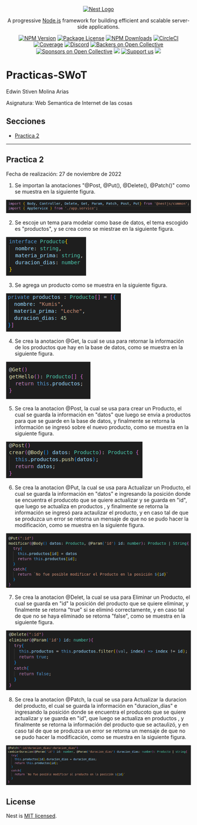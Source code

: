 <p align="center">
  <a href="http://nestjs.com/" target="blank"><img src="https://nestjs.com/img/logo-small.svg" width="200" alt="Nest Logo" /></a>
</p>

[circleci-image]: https://img.shields.io/circleci/build/github/nestjs/nest/master?token=abc123def456
[circleci-url]: https://circleci.com/gh/nestjs/nest

  <p align="center">A progressive <a href="http://nodejs.org" target="_blank">Node.js</a> framework for building efficient and scalable server-side applications.</p>
    <p align="center">
<a href="https://www.npmjs.com/~nestjscore" target="_blank"><img src="https://img.shields.io/npm/v/@nestjs/core.svg" alt="NPM Version" /></a>
<a href="https://www.npmjs.com/~nestjscore" target="_blank"><img src="https://img.shields.io/npm/l/@nestjs/core.svg" alt="Package License" /></a>
<a href="https://www.npmjs.com/~nestjscore" target="_blank"><img src="https://img.shields.io/npm/dm/@nestjs/common.svg" alt="NPM Downloads" /></a>
<a href="https://circleci.com/gh/nestjs/nest" target="_blank"><img src="https://img.shields.io/circleci/build/github/nestjs/nest/master" alt="CircleCI" /></a>
<a href="https://coveralls.io/github/nestjs/nest?branch=master" target="_blank"><img src="https://coveralls.io/repos/github/nestjs/nest/badge.svg?branch=master#9" alt="Coverage" /></a>
<a href="https://discord.gg/G7Qnnhy" target="_blank"><img src="https://img.shields.io/badge/discord-online-brightgreen.svg" alt="Discord"/></a>
<a href="https://opencollective.com/nest#backer" target="_blank"><img src="https://opencollective.com/nest/backers/badge.svg" alt="Backers on Open Collective" /></a>
<a href="https://opencollective.com/nest#sponsor" target="_blank"><img src="https://opencollective.com/nest/sponsors/badge.svg" alt="Sponsors on Open Collective" /></a>
  <a href="https://paypal.me/kamilmysliwiec" target="_blank"><img src="https://img.shields.io/badge/Donate-PayPal-ff3f59.svg"/></a>
    <a href="https://opencollective.com/nest#sponsor"  target="_blank"><img src="https://img.shields.io/badge/Support%20us-Open%20Collective-41B883.svg" alt="Support us"></a>
  <a href="https://twitter.com/nestframework" target="_blank"><img src="https://img.shields.io/twitter/follow/nestframework.svg?style=social&label=Follow"></a>
</p>
  <!--[![Backers on Open Collective](https://opencollective.com/nest/backers/badge.svg)](https://opencollective.com/nest#backer)
  [![Sponsors on Open Collective](https://opencollective.com/nest/sponsors/badge.svg)](https://opencollective.com/nest#sponsor)-->

# Practicas-SWoT

 Edwin Stiven Molina Arias

 Asignatura: Web Semantica de Internet de las cosas

## Secciones

  - [Practica 2](#practica-2)

---
  
## Practica 2
Fecha de realización: 27 de noviembre de 2022

1. Se importan la anotaciones "@Post, @Put(), @Delete(), @Patch()" como se muestra en la siguiente figura.

![Importar_Anotaciones](Image/1.png)

2. Se escoje un tema para modelar como base de datos, el tema escogido es "productos", y se crea como se miestrae en la siguiente figura.
   
![Crear_Producto](Image/2.png)

3. Se agrega un producto como se muestra en la siguiente figura.
   
![Agregar_Producto](/Image/3.png)

4. Se crea la anotacion @Get, la cual se usa para retornar la información de los productos que hay en la base de datos, como se muestra en la siguiente figura.
   
![Retornar_productos](Image/4.png)

5. Se crea la anotacion @Post, la cual se usa para crear un Producto, el cual se guarda la información en "datos" que luego se envia a productos para que se guarde en la base de datos, y finalmente se retorna la información se ingresó sobre el nuevo producto, como se muestra en la siguiente figura.
   
![Crear_Producto](Image/5.png)

6. Se crea la anotacion @Put, la cual se usa para Actualizar un Producto, el cual se guarda la información en "datos" e ingresando la posición donde se encuentra el producoto que se quiere actualizar y se guarda en "id", que luego se actualiza en productos , y finalmente se retorna la información se ingresó para actaulizar el producto, y en caso tal de que se produzca un error se retorna un mensaje de que no se pudo hacer la modificación, como se muestra en la siguiente figura.
   
![Actualizar_Producto](Image/6.png)

7. Se crea la anotacion @Delet, la cual se usa para Eliminar un Producto, el cual se guarda en "id" la posición del producto que se quiere eliminar, y finalmente se retorna "true" si se eliminó correctamente, y en caso tal de que no se haya eliminado se retorna "false", como se muestra en la siguiente figura.
   
![Eliminar_Producto](Image/7.png)

8. Se crea la anotacion @Patch, la cual se usa para Actualizar la duracion del producto, el cual se guarda la información en "duracion_dias" e ingresando la posición donde se encuentra el producoto que se quiere actualizar y se guarda en "id", que luego se actualiza en productos , y finalmente se retorna la información del producto que se actaulizó, y en caso tal de que se produzca un error se retorna un mensaje de que no se pudo hacer la modificación, como se muestra en la siguiente figura.
   
![Cambiar_Duración](Image/8.png)

## License

Nest is [MIT licensed](LICENSE).
